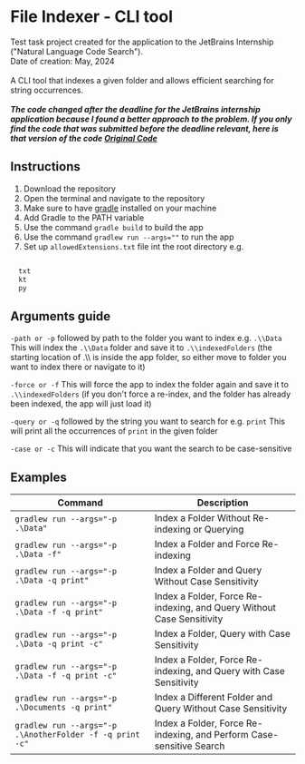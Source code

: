 
# File Indexer - CLI tool

Test task project created for the application to the JetBrains Internship ("Natural Language Code Search").<br />
Date of creation: May, 2024 <br /><br />
A CLI tool that indexes a given folder and allows efficient searching for string occurrences. <br /><br />
***The code changed after the deadline for the JetBrains internship application because I found a better approach to the problem. If you only find the code that was submitted before the deadline relevant, here is that version of the code [Original Code](https://github.com/AStroCvijo/Indexer/tree/23845872b0fb4b433820288e9d52bbcd968e0701)***

## Instructions

1. Download the repository
2. Open the terminal and navigate to the repository
3. Make sure to have [gradle](https://gradle.org/install/) installed on your machine
4. Add Gradle to the PATH variable
5. Use the command `gradle build` to build the app
6. Use the command `gradlew run --args=""` to run the app
7. Set up `allowedExtensions.txt` file int the root directory e.g.
```txt

  txt
  kt
  py

```


## Arguments guide 

`-path or -p` followed by path to the folder you want to index e.g. `.\\Data`
This will index the `.\\Data` folder and save it to `.\\indexedFolders` (the starting location of .\\\ is inside the app folder, so either move to folder you want to index there or navigate to it)

`-force or -f`
This will force the app to index the folder again and save it to `.\\indexedFolders` (if you don't force a re-index, and the folder has already been indexed, the app will just load it)

`-query or -q` followed by the string you want to search for e.g. `print`
This will print all the occurrences of `print` in the given folder

`-case or -c`
This will indicate that you want the search to be case-sensitive

## Examples

| Command | Description |
|---------|-------------|
| `gradlew run --args="-p .\Data"` | Index a Folder Without Re-indexing or Querying |
| `gradlew run --args="-p .\Data -f"` | Index a Folder and Force Re-indexing |
| `gradlew run --args="-p .\Data -q print"` | Index a Folder and Query Without Case Sensitivity |
| `gradlew run --args="-p .\Data -f -q print"` | Index a Folder, Force Re-indexing, and Query Without Case Sensitivity |
| `gradlew run --args="-p .\Data -q print -c"` | Index a Folder, Query with Case Sensitivity |
| `gradlew run --args="-p .\Data -f -q print -c"` | Index a Folder, Force Re-indexing, and Query with Case Sensitivity |
| `gradlew run --args="-p .\Documents -q print"` | Index a Different Folder and Query Without Case Sensitivity |
| `gradlew run --args="-p .\AnotherFolder -f -q print -c"` | Index a Folder, Force Re-indexing, and Perform Case-sensitive Search |


